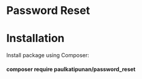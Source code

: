 # Password Reset

# Installation
Install package using Composer:

#### composer require paulkatipunan/password_reset
  
